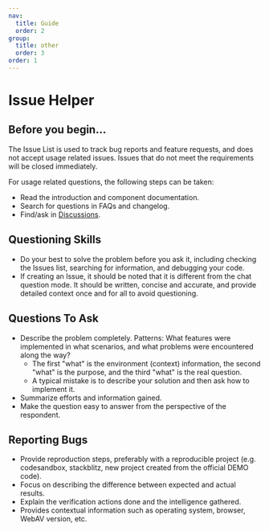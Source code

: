 ```yaml
---
nav:
  title: Guide
  order: 2
group:
  title: other
  order: 3
order: 1
---
```


# Issue Helper

## Before you begin...

The Issue List is used to track bug reports and feature requests, and does not accept usage related issues. Issues that do not meet the requirements will be closed immediately.

For usage related questions, the following steps can be taken:

- Read the introduction and component documentation.
- Search for questions in FAQs and changelog.
- Find/ask in [Discussions](https://github.com/bilibili/WebAV/discussions).

## Questioning Skills

- Do your best to solve the problem before you ask it, including checking the Issues list, searching for information, and debugging your code.
- If creating an Issue, it should be noted that it is different from the chat question mode. It should be written, concise and accurate, and provide detailed context once and for all to avoid questioning.

## Questions To Ask

- Describe the problem completely. Patterns: What features were implemented in what scenarios, and what problems were encountered along the way?
  - The first "what" is the environment (context) information, the second "what" is the purpose, and the third "what" is the real question.
  - A typical mistake is to describe your solution and then ask how to implement it.
- Summarize efforts and information gained.
- Make the question easy to answer from the perspective of the respondent.

## Reporting Bugs

- Provide reproduction steps, preferably with a reproducible project (e.g. codesandbox, stackblitz, new project created from the official DEMO code).
- Focus on describing the difference between expected and actual results.
- Explain the verification actions done and the intelligence gathered.
- Provides contextual information such as operating system, browser, WebAV version, etc.

